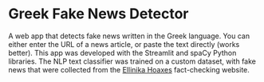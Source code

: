 # Greek Fake News Detector
A web app that detects fake news written in the Greek language.
You can either enter the URL of a news article, or paste the text directly (works better).
This app was developed with the Streamlit and spaCy Python libraries. 
The NLP text classifier was trained on a custom dataset, with fake news
that were collected from the [Ellinika Hoaxes](https://www.ellinikahoaxes.gr/) fact-checking website. 




